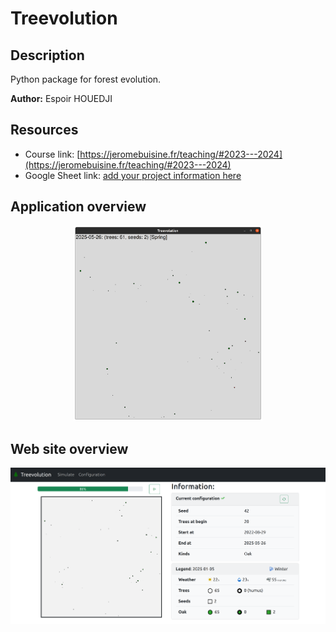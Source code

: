 # Treevolution

## Description

Python package for forest evolution.

**Author:** Espoir HOUEDJI

## Resources

- Course link: [https://jeromebuisine.fr/teaching/#2023---2024](https://jeromebuisine.fr/teaching/#2023---2024)
- Google Sheet link: [add your project information here](https://docs.google.com/spreadsheets/d/1xf7LQNiBoHZfaF7jK0HH1mBZsTCs2RTuqb3lEnR4LDE/edit?usp=sharing)

## Application overview

<center>
<img src="resources/treevolution_app.png"  width="60%">
</center>

## Web site overview

![](resources/web_application.png)
